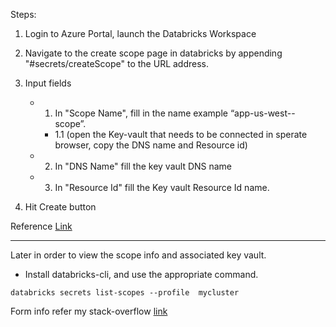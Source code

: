 Steps:

1. Login to  Azure Portal, launch the Databricks Workspace 

2. Navigate to the create scope page in databricks by appending "#secrets/createScope" to the URL address.

3. Input fields

   - 1. In "Scope Name", fill in the name example  “app-us-west-<env>-scope”. 
      - 1.1  (open the Key-vault that needs to be connected in sperate browser, copy the DNS name and Resource id) 
   - 2. In "DNS Name" fill the key vault DNS name
   - 3. In "Resource Id" fill the Key vault Resource Id name.

4. Hit Create button  

Reference [Link](https://docs.microsoft.com/en-us/azure/databricks/security/secrets/secret-scopes)

----
  
Later in order to view the scope info and associated key vault.
  - Install databricks-cli, and use the appropriate command.
  ```
  databricks secrets list-scopes --profile  mycluster
  ```
  Form info refer my stack-overflow [link](https://stackoverflow.com/questions/70887371/azure-databricks-job-fails-to-access-adls-storage-after-renewing-service-princip)
